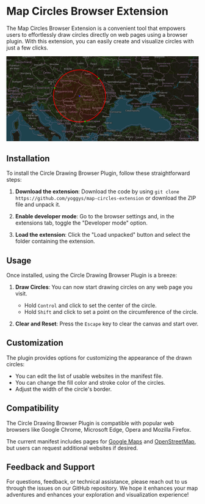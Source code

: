 # Map Circles Browser Extension

The Map Circles Browser Extension is a convenient tool that empowers users to effortlessly draw circles directly on web pages using a browser plugin. With this extension, you can easily create and visualize circles with just a few clicks.

![Example usage](https://github.com/yoggys/map-circles-extension/blob/main/assets/usage.png)

## Installation

To install the Circle Drawing Browser Plugin, follow these straightforward steps:

1. **Download the extension**: Download the code by using `git clone https://github.com/yoggys/map-circles-extension` or download the ZIP file and unpack it.

2. **Enable developer mode**: Go to the browser settings and, in the extensions tab, toggle the "Developer mode" option.

3. **Load the extension**: Click the "Load unpacked" button and select the folder containing the extension.

## Usage

Once installed, using the Circle Drawing Browser Plugin is a breeze:

1. **Draw Circles**: You can now start drawing circles on any web page you visit.

   - Hold `Control` and click to set the center of the circle.
   - Hold `Shift` and click to set a point on the circumference of the circle.

2. **Clear and Reset**: Press the `Escape` key to clear the canvas and start over.

## Customization

The plugin provides options for customizing the appearance of the drawn circles:

- You can edit the list of usable websites in the manifest file.
- You can change the fill color and stroke color of the circles.
- Adjust the width of the circle's border.

## Compatibility

The Circle Drawing Browser Plugin is compatible with popular web browsers like Google Chrome, Microsoft Edge, Opera and Mozilla Firefox.

The current manifest includes pages for [Google Maps](https://www.google.pl/maps/) and [OpenStreetMap](https://www.openstreetmap.org/), but users can request additional websites if desired.

## Feedback and Support

For questions, feedback, or technical assistance, please reach out to us through the issues on our GitHub repository.
We hope it enhances your map adventures and enhances your exploration and visualization experience!
